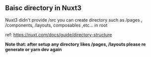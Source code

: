 ## Baisc directory in Nuxt3

Nuxt3 didn't provide /src you can create directory such as /pages , /components, /layouts, composables ,etc... in root

ref: <https://nuxt.com/docs/guide/directory-structure>

**Note that: after setup any directory likes /pages, /layouts please re generate or yarn dev again**
